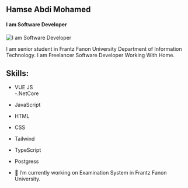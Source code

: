 ## Hamse Abdi Mohamed
#### I am Software Developer
![I am Software Developer](https://pbs.twimg.com/profile_banners/1500521722377814017/1647455609/1500x500)

I am senior student in Frantz Fanon University Department of Information Technology. I am Freelancer Software Developer Working With Home.

## Skills: 
- VUE JS                 
-.NetCore 
- JavaScript            
- HTML 
- CSS                    
- Tailwind
- TypeScript              
- Postgress

- 🔭 I’m currently working on Examination System in Frantz Fanon University. 




